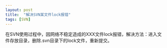 ```yaml
---
layout: post
title:  "解决SVN某文件lock报错"
tags: [SVN]
---
```

在SVN使用过程中，因网络不稳定造成的XXX文件lock报错，解决方法：进入文件存放目录，删除.svn目录下的lock文件，重新提交。
